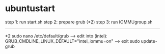 # ubuntustart
step 1: run start.sh
step 2: prepare grub (*2)
step 3: run  	IOMMUgroup.sh



---------------------
*2
sudo nano /etc/default/grub
--> edit into (intel): GRUB_CMDLINE_LINUX_DEFAULT="intel_iommu=on"
--> exit
sudo update-grub 

